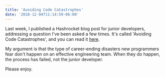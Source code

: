 ```yaml
---
title: 'Avoiding Code Catastrophes'
date: '2018-12-04T11:14:59-06:00'
---
```


Last week, I published a Hashrocket blog post for junior developers, addressing
a question I've been asked a few times. It's called 'Avoiding Code
Catastrophes', and you can read it
[here](https://hashrocket.com/blog/posts/avoiding-code-catastrophes).

My argument is that the type of career-ending disasters new programmers fear
don't happen on an effective engineering team. When they do happen, the process
has failed, not the junior developer.

Please enjoy.
